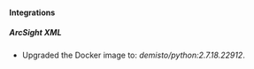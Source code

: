 #### Integrations
##### ArcSight XML
- Upgraded the Docker image to: *demisto/python:2.7.18.22912*.

